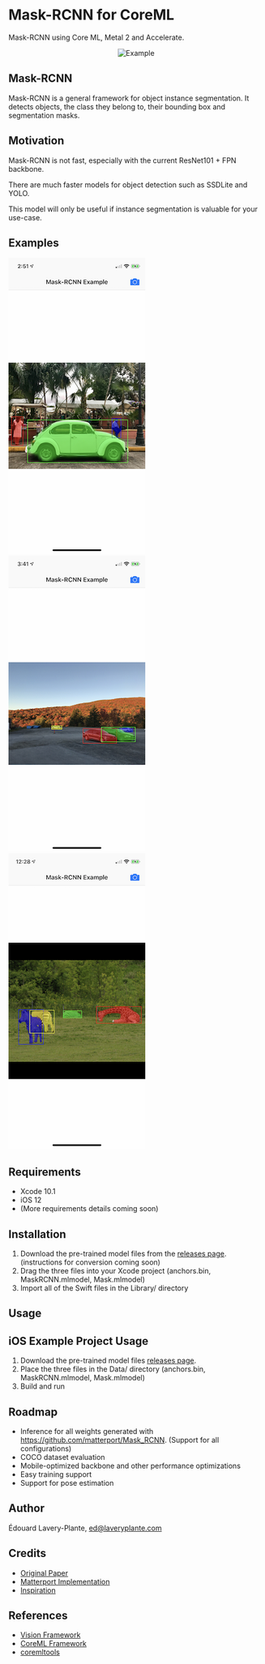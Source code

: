 # Mask-RCNN for CoreML

Mask-RCNN using Core ML, Metal 2 and Accelerate.

<div align="center">
<img src="https://github.com/edouardlp/Mask-RCNN-CoreML/blob/master/Example/Screenshots/Screenshot1.png" alt="Example" width="800" height="599" />
</div>

## Mask-RCNN

Mask-RCNN is a general framework for object instance segmentation. It detects objects, the class they belong to, their bounding box and segmentation masks.

## Motivation

Mask-RCNN is not fast, especially with the current ResNet101 + FPN backbone.

There are much faster models for object detection such as SSDLite and YOLO.

This model will only be useful if instance segmentation is valuable for your use-case.

## Examples

![Example 1](Example/Screenshots/Screenshot2.png)
![Example 2](Example/Screenshots/Screenshot3.png)
![Example 3](Example/Screenshots/Screenshot4.png)

## Requirements

- Xcode 10.1
- iOS 12
- (More requirements details coming soon)

## Installation

1. Download the pre-trained model files from the [releases page](https://github.com/edouardlp/Mask-RCNN-CoreML/releases). (instructions for conversion coming soon)
2. Drag the three files into your Xcode project (anchors.bin, MaskRCNN.mlmodel, Mask.mlmodel)
3. Import all of the Swift files in the Library/ directory

## Usage



## iOS Example Project Usage

1. Download the pre-trained model files [releases page](https://github.com/edouardlp/Mask-RCNN-CoreML/releases).
2. Place the three files in the Data/ directory (anchors.bin, MaskRCNN.mlmodel, Mask.mlmodel)
3. Build and run

## Roadmap

- Inference for all weights generated with https://github.com/matterport/Mask_RCNN. (Support for all configurations)
- COCO dataset evaluation
- Mobile-optimized backbone and other performance optimizations
- Easy training support
- Support for pose estimation

## Author

Édouard Lavery-Plante, ed@laveryplante.com

## Credits

- [Original Paper](https://arxiv.org/abs/1703.06870)
- [Matterport Implementation](https://github.com/matterport/Mask_RCNN)
- [Inspiration](http://machinethink.net/blog//)

## References

- [Vision Framework](https://developer.apple.com/documentation/vision)
- [CoreML Framework](https://developer.apple.com/documentation/coreml)
- [coremltools](https://pypi.python.org/pypi/coremltools)
